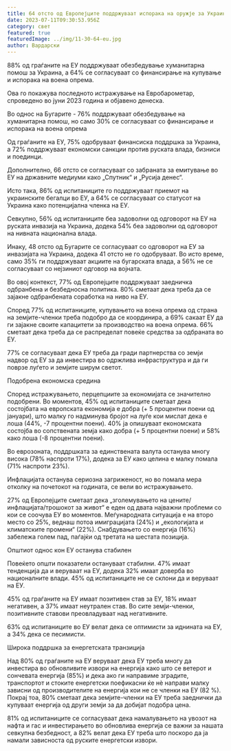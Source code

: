 ```yaml
---
title: 64 отсто од Европејците поддржуваат испорака на оружје за Украина
date: 2023-07-11T09:30:53.956Z
category: свет
featured: true
featuredImage: ../img/11-30-64-eu.jpg
author: Вардарски
---
```

88% од граѓаните на ЕУ поддржуваат обезбедување хуманитарна помош за Украина, а 64% се согласуваат со финансирање на купување и испорака на воена опрема.

Ова го покажува последното истражување на Евробарометар, спроведено во јуни 2023 година и објавено денеска.

Во однос на Бугарите - 76% поддржуваат обезбедување на хуманитарна помош, но само 30% се согласуваат со финансирање и испорака на воена опрема

Од граѓаните на ЕУ, 75% одобруваат финансиска поддршка за Украина, а 72% поддржуваат економски санкции против руската влада, бизниси и поединци.

Дополнително, 66 отсто се согласуваат со забраната за емитување во ЕУ на државните медиуми како „Спутник“ и „Русија денес“.

Исто така, 86% од испитаниците го поддржуваат приемот на украинските бегалци во ЕУ, а 64% се согласуваат со статусот на Украина како потенцијална членка на ЕУ.

Севкупно, 56% од испитаниците беа задоволни од одговорот на ЕУ на руската инвазија на Украина, додека 54% беа задоволни од одговорот на нивната национална влада.

Инаку, 48 отсто од Бугарите се согласуваат со одговорот на ЕУ за инвазијата на Украина, додека 41 отсто не го одобруваат. Во исто време, само 35% ги поддржуваат акциите на бугарската влада, а 56% не се согласуваат со нејзиниот одговор на војната.

Во овој контекст, 77% од Европејците поддржуваат заедничка одбранбена и безбедносна политика. 80% сметаат дека треба да се зајакне одбранбената соработка на ниво на ЕУ.

Според 77% од испитаниците, купувањето на воена опрема од страна на земјите-членки треба подобро да се координира, а 69% сакаат ЕУ да ги зајакне своите капацитети за производство на воена опрема. 66% сметаат дека треба да се распределат повеќе средства за одбраната во ЕУ.

77% се согласуваат дека ЕУ треба да гради партнерства со земји надвор од ЕУ за да инвестира во одржлива инфраструктура и да ги поврзе луѓето и земјите ширум светот.

Подобрена економска средина

Според истражувањето, перцепциите за економијата се значително подобрени. Во моментов, 45% од испитаниците сметаат дека состојбата на европската економија е добра (+ 5 процентни поени од јануари), што малку го надминува бројот на луѓе кои мислат дека е лоша (44%, -7 процентни поени). 40% ја опишуваат економската состојба во сопствената земја како добра (+ 5 процентни поени) и 58% како лоша (-8 процентни поени).

Во еврозоната, поддршката за единствената валута останува многу висока (78% наспроти 17%), додека за ЕУ ​​како целина е малку помала (71% наспроти 23%).

Инфлацијата останува сериозна загриженост, но во помала мера отколку на почетокот на годината, се вели во истражувањето.

27% од Европејците сметаат дека „зголемувањето на цените/инфлацијата/трошокот за живот“ е еден од двата најважни проблеми со кои се соочува ЕУ во моментов. Меѓународната ситуација е на второ место со 25%, веднаш потоа имиграцијата (24%) и „екологијата и климатските промени“ (22%). Снабдувањето со енергија (16%) забележа голем пад, паѓајќи од третата на шестата позиција.

Општиот однос кон ЕУ останува стабилен

Повеќето општи показатели остануваат стабилни. 47% имаат тенденција да и веруваат на ЕУ, додека 32% имаат доверба во националните влади. 45% од испитаниците не се склони да и веруваат на ЕУ.

45% од граѓаните на ЕУ имаат позитивен став за ЕУ, 18% имаат негативен, а 37% имаат неутрален став. Во сите земји-членки, позитивните ставови преовладуваат над негативните.

63% од испитаниците во ЕУ велат дека се оптимисти за иднината на ЕУ, а 34% дека се песимисти.

Широка поддршка за енергетската транзиција

Над 80% од граѓаните на ЕУ веруваат дека ЕУ треба многу да инвестира во обновливите извори на енергија како што се ветерот и сончевата енергија (85%) и дека ако ги направиме зградите, транспортот и стоките енергетски поефикасни ќе нè направи малку зависни од производителите на енергија кои не се членки на ЕУ (82 %). Покрај тоа, 80% сметаат дека земјите-членки на ЕУ треба заеднички да купуваат енергија од други земји за да добијат подобра цена.

81% од испитаниците се согласуваат дека намалувањето на увозот на нафта и гас и инвестирањето во обновлива енергија се важни за нашата севкупна безбедност, а 82% велат дека ЕУ треба што поскоро да ја намали зависноста од руските енергетски извори.